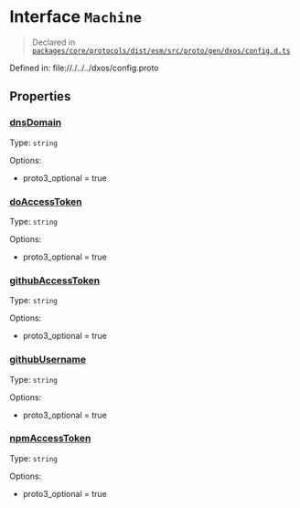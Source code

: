 # Interface `Machine`
> Declared in [`packages/core/protocols/dist/esm/src/proto/gen/dxos/config.d.ts`]()

Defined in:
   file://./../../dxos/config.proto
## Properties
### [dnsDomain]()
Type: <code>string</code>

Options:
  - proto3_optional = true
### [doAccessToken]()
Type: <code>string</code>

Options:
  - proto3_optional = true
### [githubAccessToken]()
Type: <code>string</code>

Options:
  - proto3_optional = true
### [githubUsername]()
Type: <code>string</code>

Options:
  - proto3_optional = true
### [npmAccessToken]()
Type: <code>string</code>

Options:
  - proto3_optional = true